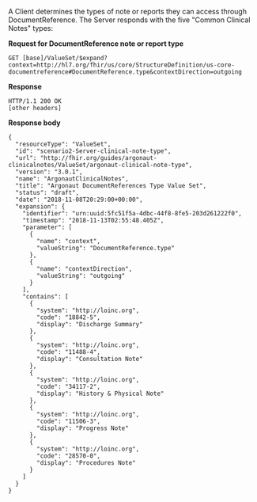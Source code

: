 
A Client determines the types of note or reports they can access through DocumentReference.  The Server responds with the five "Common Clinical Notes" types:

**Request for DocumentReference note or report type**

~~~
GET [base]/ValueSet/$expand?context=http://hl7.org/fhir/us/core/StructureDefinition/us-core-documentreference#DocumentReference.type&contextDirection=outgoing
~~~

**Response**

~~~
HTTP/1.1 200 OK
[other headers]
~~~

**Response body**

~~~
{
  "resourceType": "ValueSet",
  "id": "scenario2-Server-clinical-note-type",
  "url": "http://fhir.org/guides/argonaut-clinicalnotes/ValueSet/argonaut-clinical-note-type",
  "version": "3.0.1",
  "name": "ArgonautClinicalNotes",
  "title": "Argonaut DocumentReferences Type Value Set",
  "status": "draft",
  "date": "2018-11-08T20:29:00+00:00",
  "expansion": {
    "identifier": "urn:uuid:5fc51f5a-4dbc-44f8-8fe5-203d261222f0",
    "timestamp": "2018-11-13T02:55:48.405Z",
    "parameter": [
      {
        "name": "context",
        "valueString": "DocumentReference.type"
      },
      {
        "name": "contextDirection",
        "valueString": "outgoing"
      }
    ],
    "contains": [
      {
        "system": "http://loinc.org",
        "code": "18842-5",
        "display": "Discharge Summary"
      },
      {
        "system": "http://loinc.org",
        "code": "11488-4",
        "display": "Consultation Note"
      },
      {
        "system": "http://loinc.org",
        "code": "34117-2",
        "display": "History & Physical Note"
      },
      {
        "system": "http://loinc.org",
        "code": "11506-3",
        "display": "Progress Note"
      },
      {
        "system": "http://loinc.org",
        "code": "28570-0",
        "display": "Procedures Note"
      }
    ]
  }
}
~~~

